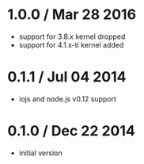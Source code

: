 1.0.0 / Mar 28 2016
===================

  * support for 3.8.x kernel dropped
  * support for 4.1.x-ti kernel added

0.1.1 / Jul 04 2014
===================

  * iojs and node.js v0.12 support

0.1.0 / Dec 22 2014
===================

  * initial version

